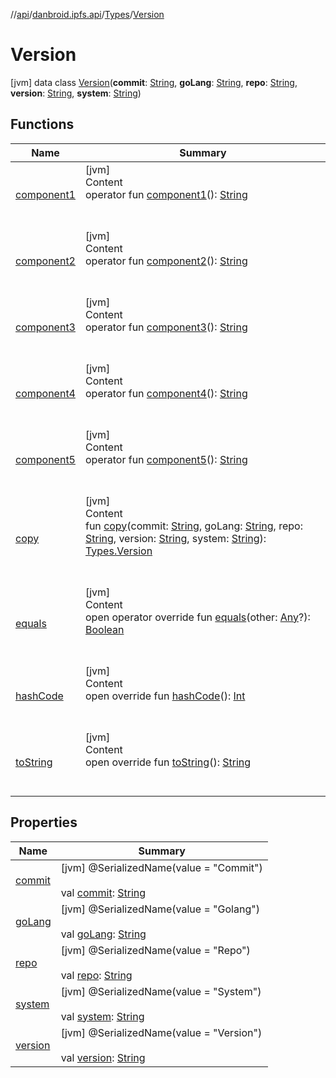 //[api](../../../index.md)/[danbroid.ipfs.api](../../index.md)/[Types](../index.md)/[Version](index.md)



# Version  
 [jvm] data class [Version](index.md)(**commit**: [String](https://kotlinlang.org/api/latest/jvm/stdlib/kotlin/-string/index.html), **goLang**: [String](https://kotlinlang.org/api/latest/jvm/stdlib/kotlin/-string/index.html), **repo**: [String](https://kotlinlang.org/api/latest/jvm/stdlib/kotlin/-string/index.html), **version**: [String](https://kotlinlang.org/api/latest/jvm/stdlib/kotlin/-string/index.html), **system**: [String](https://kotlinlang.org/api/latest/jvm/stdlib/kotlin/-string/index.html))   


## Functions  
  
|  Name|  Summary| 
|---|---|
| [component1](component1.md)| [jvm]  <br>Content  <br>operator fun [component1](component1.md)(): [String](https://kotlinlang.org/api/latest/jvm/stdlib/kotlin/-string/index.html)  <br><br><br>
| [component2](component2.md)| [jvm]  <br>Content  <br>operator fun [component2](component2.md)(): [String](https://kotlinlang.org/api/latest/jvm/stdlib/kotlin/-string/index.html)  <br><br><br>
| [component3](component3.md)| [jvm]  <br>Content  <br>operator fun [component3](component3.md)(): [String](https://kotlinlang.org/api/latest/jvm/stdlib/kotlin/-string/index.html)  <br><br><br>
| [component4](component4.md)| [jvm]  <br>Content  <br>operator fun [component4](component4.md)(): [String](https://kotlinlang.org/api/latest/jvm/stdlib/kotlin/-string/index.html)  <br><br><br>
| [component5](component5.md)| [jvm]  <br>Content  <br>operator fun [component5](component5.md)(): [String](https://kotlinlang.org/api/latest/jvm/stdlib/kotlin/-string/index.html)  <br><br><br>
| [copy](copy.md)| [jvm]  <br>Content  <br>fun [copy](copy.md)(commit: [String](https://kotlinlang.org/api/latest/jvm/stdlib/kotlin/-string/index.html), goLang: [String](https://kotlinlang.org/api/latest/jvm/stdlib/kotlin/-string/index.html), repo: [String](https://kotlinlang.org/api/latest/jvm/stdlib/kotlin/-string/index.html), version: [String](https://kotlinlang.org/api/latest/jvm/stdlib/kotlin/-string/index.html), system: [String](https://kotlinlang.org/api/latest/jvm/stdlib/kotlin/-string/index.html)): [Types.Version](index.md)  <br><br><br>
| [equals](../-config/-config-change/index.md#kotlin/Any/equals/#kotlin.Any?/PointingToDeclaration/)| [jvm]  <br>Content  <br>open operator override fun [equals](../-config/-config-change/index.md#kotlin/Any/equals/#kotlin.Any?/PointingToDeclaration/)(other: [Any](https://kotlinlang.org/api/latest/jvm/stdlib/kotlin/-any/index.html)?): [Boolean](https://kotlinlang.org/api/latest/jvm/stdlib/kotlin/-boolean/index.html)  <br><br><br>
| [hashCode](../-config/-config-change/index.md#kotlin/Any/hashCode/#/PointingToDeclaration/)| [jvm]  <br>Content  <br>open override fun [hashCode](../-config/-config-change/index.md#kotlin/Any/hashCode/#/PointingToDeclaration/)(): [Int](https://kotlinlang.org/api/latest/jvm/stdlib/kotlin/-int/index.html)  <br><br><br>
| [toString](../-config/-config-change/index.md#kotlin/Any/toString/#/PointingToDeclaration/)| [jvm]  <br>Content  <br>open override fun [toString](../-config/-config-change/index.md#kotlin/Any/toString/#/PointingToDeclaration/)(): [String](https://kotlinlang.org/api/latest/jvm/stdlib/kotlin/-string/index.html)  <br><br><br>


## Properties  
  
|  Name|  Summary| 
|---|---|
| [commit](index.md#danbroid.ipfs.api/Types.Version/commit/#/PointingToDeclaration/)|  [jvm] @SerializedName(value = "Commit")  <br>  <br>val [commit](index.md#danbroid.ipfs.api/Types.Version/commit/#/PointingToDeclaration/): [String](https://kotlinlang.org/api/latest/jvm/stdlib/kotlin/-string/index.html)   <br>
| [goLang](index.md#danbroid.ipfs.api/Types.Version/goLang/#/PointingToDeclaration/)|  [jvm] @SerializedName(value = "Golang")  <br>  <br>val [goLang](index.md#danbroid.ipfs.api/Types.Version/goLang/#/PointingToDeclaration/): [String](https://kotlinlang.org/api/latest/jvm/stdlib/kotlin/-string/index.html)   <br>
| [repo](index.md#danbroid.ipfs.api/Types.Version/repo/#/PointingToDeclaration/)|  [jvm] @SerializedName(value = "Repo")  <br>  <br>val [repo](index.md#danbroid.ipfs.api/Types.Version/repo/#/PointingToDeclaration/): [String](https://kotlinlang.org/api/latest/jvm/stdlib/kotlin/-string/index.html)   <br>
| [system](index.md#danbroid.ipfs.api/Types.Version/system/#/PointingToDeclaration/)|  [jvm] @SerializedName(value = "System")  <br>  <br>val [system](index.md#danbroid.ipfs.api/Types.Version/system/#/PointingToDeclaration/): [String](https://kotlinlang.org/api/latest/jvm/stdlib/kotlin/-string/index.html)   <br>
| [version](index.md#danbroid.ipfs.api/Types.Version/version/#/PointingToDeclaration/)|  [jvm] @SerializedName(value = "Version")  <br>  <br>val [version](index.md#danbroid.ipfs.api/Types.Version/version/#/PointingToDeclaration/): [String](https://kotlinlang.org/api/latest/jvm/stdlib/kotlin/-string/index.html)   <br>

